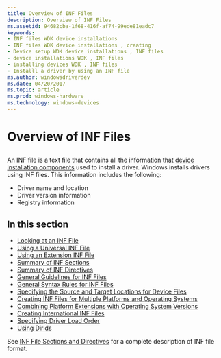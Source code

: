 ```yaml
---
title: Overview of INF Files
description: Overview of INF Files
ms.assetid: 94682cba-1f68-416f-af74-99ede81eadc7
keywords:
- INF files WDK device installations
- INF files WDK device installations , creating
- Device setup WDK device installations , INF files
- device installations WDK , INF files
- installing devices WDK , INF files
- Installl a driver by using an INF file
ms.author: windowsdriverdev
ms.date: 04/20/2017
ms.topic: article
ms.prod: windows-hardware
ms.technology: windows-devices
---
```


# Overview of INF Files


## <a href="" id="ddk-creating-an-inf-file-dg"></a>


An INF file is a text file that contains all the information that [device installation components](https://msdn.microsoft.com/library/windows/hardware/ff541277) used to install a driver. Windows installs drivers using INF files. This information includes the following:

-   Driver name and location
-   Driver version information
-   Registry information

## In this section


-   [Looking at an INF File](looking-at-an-inf-file.md)
-   [Using a Universal INF File](using-a-configurable-inf-file.md)
-   [Using an Extension INF File](creating-an-extensible-inf-file.md)
-   [Summary of INF Sections](summary-of-inf-sections.md)
-   [Summary of INF Directives](summary-of-inf-directives.md)
-   [General Guidelines for INF Files](general-guidelines-for-inf-files.md)
-   [General Syntax Rules for INF Files](general-syntax-rules-for-inf-files.md)
-   [Specifying the Source and Target Locations for Device Files](specifying-the-source-and-target-locations-for-device-files.md)
-   [Creating INF Files for Multiple Platforms and Operating Systems](creating-inf-files-for-multiple-platforms-and-operating-systems.md)
-   [Combining Platform Extensions with Operating System Versions](combining-platform-extensions-with-operating-system-versions.md)
-   [Creating International INF Files](creating-international-inf-files.md)
-   [Specifying Driver Load Order](specifying-driver-load-order.md)
-   [Using Dirids](using-dirids.md)

See [INF File Sections and Directives](inf-file-sections-and-directives.md) for a complete description of INF file format.

 

 





